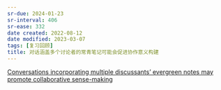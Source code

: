 ```yaml
---
sr-due: 2024-01-23
sr-interval: 406
sr-ease: 332
date created: 2022-08-12
date modified: 2023-03-07
tags: [复习回顾]
title: 对话涵盖多个讨论者的常青笔记可能会促进协作意义构建
---
```


[Conversations incorporating multiple discussants’ evergreen notes may promote collaborative sense-making](https://notes.andymatuschak.org/z8NiytpoGGuh8okwPaca2qnScvc5xCqnS6JBN)
